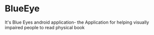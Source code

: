 # BlueEye
It's Blue Eyes android application- the Application for helping visually impaired people to read physical book
